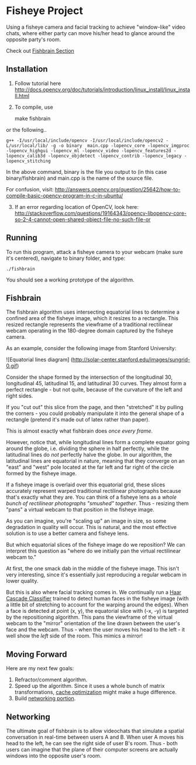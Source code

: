 # Fisheye Project #

Using a fisheye camera and facial tracking to achieve "window-like" video chats, where either party can move his/her head to glance around the opposite party's room.

Check out [Fishbrain Section](#Fishbrain)

## Installation ##

1) Follow tutorial here http://docs.opencv.org/doc/tutorials/introduction/linux_install/linux_install.html

2) To compile, use 

    make fishbrain

or the following..

    g++ -I/usr/local/include/opencv -I/usr/local/include/opencv2 -L/usr/local/lib/ -g -o binary  main.cpp -lopencv_core -lopencv_imgproc -lopencv_highgui -lopencv_ml -lopencv_video -lopencv_features2d -lopencv_calib3d -lopencv_objdetect -lopencv_contrib -lopencv_legacy -lopencv_stitching

In the above command, binary is the file you output to (in this case binary/fishbrain) and main.cpp is the name of the source file.

For confusion, visit:
http://answers.opencv.org/question/25642/how-to-compile-basic-opencv-program-in-c-in-ubuntu/

3) If an error regarding location of OpenCV, look here: http://stackoverflow.com/questions/19164343/opencv-libopencv-core-so-2-4-cannot-open-shared-object-file-no-such-file-or

## Running ##

To run this program, attack a fisheye camera to your webcam (make sure it's centered), navigate to binary folder, and type:

    ./fishbrain

You should see a working prototype of the algorithm.

## Fishbrain ##

The fishbrain algorithm uses intersecting equatorial lines to determine a confined area of the fisheye image, which it resizes to a rectangle. This resized rectangle represents the viewframe of a traditional rectilinear webcam operating in the 180-degree domain captured by the fisheye camera.

As an example, consider the following image from Stanford University:

![Equatorial lines diagram]
(http://solar-center.stanford.edu/images/sungrid-0.gif)

Consider the shape formed by the intersection of the longitudinal 30, longitudinal 45, latitudinal 15, and latitudinal 30 curves. They almost form a perfect rectangle - but not quite, because of the curvature of the left and right sides.

If you "cut out" this slice from the page, and then "stretched" it by pulling the corners - you could probably manipulate it into the general shape of a rectangle (pretend it's made out of latex rather than paper).

This is almost exactly what fishbrain does *once every frame*.

However, notice that, while longitudinal lines form a complete equator going around the globe, i.e. dividing the sphere in half perfectly, while the latitudinal lines do *not* perfectly halve the globe. In our algorithm, the latitudinal lines are equatorial in nature, meaning that they converge on an "east" and "west" pole located at the far left and far right of the circle formed by the fisheye image.

If a fisheye image is overlaid over this equatorial grid, these slices accurately represent warped traditional rectilinear photographs because that's exactly what they are. You can think of a fisheye lens as a *whole bunch of rectilinear photographs "smushed" together*. Thus - resizing them "pans" a virtual webcam to that position in the fisheye image.

As you can imagine, you're "scaling up" an image in size, so some degradation in quality will occur. This is natural, and the most effective solution is to use a better camera and fisheye lens.

But which equatorial slices of the fisheye image do we reposition? We can interpret this question as "where do we initially pan the virtual rectilinear webcam to."

At first, the one smack dab in the middle of the fisheye image. This isn't very interesting, since it's essentially just reproducing a regular webcam in lower quality.

But this is also where facial tracking comes in. We continually run a [Haar Cascade Classifier](http://docs.opencv.org/modules/objdetect/doc/cascade_classification.html) trained to detect human faces in the fisheye image (with a little bit of stretching to account for the warping around the edges). When a face is detected at point (x, y), the equatorial slice with (-x, -y) is targeted by the repositioning algorithm. This pans the viewframe of the virtual webcam to the "mirror" orientation of the line drawn between the user's face and the webcam. Thus - when the user moves his head to the left - it well show the *left* side of the room. This mimics a mirror!

## Moving Forward ##

Here are my next few goals:

1) Refractor/comment algorithm.
2) Speed up the algorithm. Since it uses a whole bunch of matrix transformations, [cache optimization](http://www.cc.gatech.edu/~bader/COURSES/UNM/ece637-Fall2003/papers/KW03.pdf) might make a huge difference.
3) Build [networking portion](#Networking).

## Networking ##

The ultimate goal of fishbrain is to allow videochats that simulate a spatial conversation in real-time between users A and B. When user A moves his head to the left, he can see the right side of user B's room. Thus - both users can imagine that the plane of their computer screens are actually windows into the opposite user's room.
